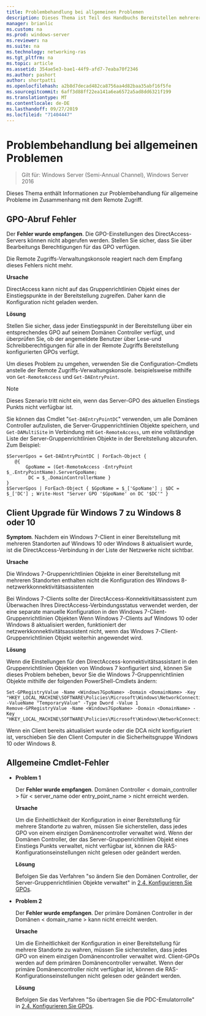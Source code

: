 ```yaml
---
title: Problembehandlung bei allgemeinen Problemen
description: Dieses Thema ist Teil des Handbuchs Bereitstellen mehrerer Remote Zugriffs Server in einer Bereitstellung mit mehreren Standorten in Windows Server 2016.
manager: brianlic
ms.custom: na
ms.prod: windows-server
ms.reviewer: na
ms.suite: na
ms.technology: networking-ras
ms.tgt_pltfrm: na
ms.topic: article
ms.assetid: 354ae5e3-bae1-44f9-afd7-7eaba70f2346
ms.author: pashort
author: shortpatti
ms.openlocfilehash: a2b8d7decad482ca8756aa4d82baa35abf16f5fe
ms.sourcegitcommit: 6aff3d88ff22ea141a6ea6572a5ad8dd6321f199
ms.translationtype: MT
ms.contentlocale: de-DE
ms.lasthandoff: 09/27/2019
ms.locfileid: "71404447"
---
```

# <a name="troubleshooting-general-issues"></a>Problembehandlung bei allgemeinen Problemen

>Gilt für: Windows Server (Semi-Annual Channel), Windows Server 2016

Dieses Thema enthält Informationen zur Problembehandlung für allgemeine Probleme im Zusammenhang mit dem Remote Zugriff.  
  
## <a name="gpo-retrieval-error"></a>GPO-Abruf Fehler  
Der **Fehler wurde empfangen**. Die GPO-Einstellungen des DirectAccess-Servers können nicht abgerufen werden. Stellen Sie sicher, dass Sie über Bearbeitungs Berechtigungen für das GPO verfügen.  
  
Die Remote Zugriffs-Verwaltungskonsole reagiert nach dem Empfang dieses Fehlers nicht mehr.  
  
**Ursache**  
  
DirectAccess kann nicht auf das Gruppenrichtlinien Objekt eines der Einstiegspunkte in der Bereitstellung zugreifen. Daher kann die Konfiguration nicht geladen werden.  
  
**Lösung**  
  
Stellen Sie sicher, dass jeder Einstiegspunkt in der Bereitstellung über ein entsprechendes GPO auf seinem Domänen Controller verfügt, und überprüfen Sie, ob der angemeldete Benutzer über Lese-und Schreibberechtigungen für alle in der Remote Zugriffs Bereitstellung konfigurierten GPOs verfügt.  
  
Um dieses Problem zu umgehen, verwenden Sie die Configuration-Cmdlets anstelle der Remote Zugriffs-Verwaltungskonsole. beispielsweise mithilfe von `Get-RemoteAccess` und `Get-DAEntryPoint`.  
  
> [!NOTE]  
> Dieses Szenario tritt nicht ein, wenn das Server-GPO des aktuellen Einstiegs Punkts nicht verfügbar ist.  
  
Sie können das Cmdlet "`Get-DAEntryPointDC`" verwenden, um alle Domänen Controller aufzulisten, die Server-Gruppenrichtlinien Objekte speichern, und `Get-DAMultiSite` in Verbindung mit `Get-RemoteAccess`, um eine vollständige Liste der Server-Gruppenrichtlinien Objekte in der Bereitstellung abzurufen. Zum Beispiel:  
  
```  
$ServerGpos = Get-DAEntryPointDC | ForEach-Object {   
   @{   
       GpoName = (Get-RemoteAccess -EntryPoint $_.EntryPointName).ServerGpoName;   
        DC = $_.DomainControllerName }   
}  
$ServerGpos | ForEach-Object { $GpoName = $_['GpoName'] ; $DC = $_['DC'] ; Write-Host "Server GPO '$GpoName' on DC '$DC'" }  
```  
  
## <a name="windows-7-to-windows-8-or-10-client-upgrade"></a>Client Upgrade für Windows 7 zu Windows 8 oder 10  
**Symptom**. Nachdem ein Windows 7-Client in einer Bereitstellung mit mehreren Standorten auf Windows 10 oder Windows 8 aktualisiert wurde, ist die DirectAccess-Verbindung in der Liste der Netzwerke nicht sichtbar.  
  
**Ursache**  
  
Die Windows 7-Gruppenrichtlinien Objekte in einer Bereitstellung mit mehreren Standorten enthalten nicht die Konfiguration des Windows 8-netzwerkkonnektivitätsassistenten  
  
 Bei Windows 7-Clients sollte der DirectAccess-Konnektivitätsassistent zum Überwachen Ihres DirectAccess-Verbindungsstatus verwendet werden, der eine separate manuelle Konfiguration in den Windows 7-Client-Gruppenrichtlinien Objekten Wenn Windows 7-Clients auf Windows 10 oder Windows 8 aktualisiert werden, funktioniert der netzwerkkonnektivitätsassistent nicht, wenn das Windows 7-Client-Gruppenrichtlinien Objekt weiterhin angewendet wird.  
  
**Lösung**  
  
Wenn die Einstellungen für den DirectAccess-konnektivitätsassistant in den Gruppenrichtlinien Objekten von Windows 7 konfiguriert sind, können Sie dieses Problem beheben, bevor Sie die Windows 7-Gruppenrichtlinien Objekte mithilfe der folgenden PowerShell-Cmdlets ändern:  
  
```  
Set-GPRegistryValue -Name <Windows7GpoName> -Domain <DomainName> -Key "HKEY_LOCAL_MACHINE\SOFTWARE\Policies\Microsoft\Windows\NetworkConnectivityAssistant" -ValueName "TemporaryValue" -Type Dword -Value 1  
Remove-GPRegistryValue -Name <Windows7GpoName> -Domain <DomainName> -Key "HKEY_LOCAL_MACHINE\SOFTWARE\Policies\Microsoft\Windows\NetworkConnectivityAssistant"  
```  
  
Wenn ein Client bereits aktualisiert wurde oder die DCA nicht konfiguriert ist, verschieben Sie den Client Computer in die Sicherheitsgruppe Windows 10 oder Windows 8.  
  
## <a name="general-cmdlet-errors"></a>Allgemeine Cmdlet-Fehler  
  
-   **Problem 1**  
  
    Der **Fehler wurde empfangen**. Domänen Controller < domain_controller > für < server_name oder entry_point_name > nicht erreicht werden.  
  
    **Ursache**  
  
    Um die Einheitlichkeit der Konfiguration in einer Bereitstellung für mehrere Standorte zu wahren, müssen Sie sicherstellen, dass jedes GPO von einem einzigen Domänencontroller verwaltet wird. Wenn der Domänen Controller, der das Server-Gruppenrichtlinien Objekt eines Einstiegs Punkts verwaltet, nicht verfügbar ist, können die RAS-Konfigurationseinstellungen nicht gelesen oder geändert werden.  
  
    **Lösung**  
  
    Befolgen Sie das Verfahren "so ändern Sie den Domänen Controller, der Server-Gruppenrichtlinien Objekte verwaltet" in [2,4. Konfigurieren Sie GPOs](assetId:///b1960686-a81e-4f48-83f1-cc4ea484df43#ConfigGPOs).  
  
-   **Problem 2**  
  
    Der **Fehler wurde empfangen**. Der primäre Domänen Controller in der Domänen < domain_name > kann nicht erreicht werden.  
  
    **Ursache**  
  
    Um die Einheitlichkeit der Konfiguration in einer Bereitstellung für mehrere Standorte zu wahren, müssen Sie sicherstellen, dass jedes GPO von einem einzigen Domänencontroller verwaltet wird. Client-GPOs werden auf dem primären Domänencontroller verwaltet. Wenn der primäre Domänencontroller nicht verfügbar ist, können die RAS-Konfigurationseinstellungen nicht gelesen oder geändert werden.  
  
    **Lösung**  
  
    Befolgen Sie das Verfahren "So übertragen Sie die PDC-Emulatorrolle" in [2,4. Konfigurieren Sie GPOs](assetId:///b1960686-a81e-4f48-83f1-cc4ea484df43#ConfigGPOs).  
  


